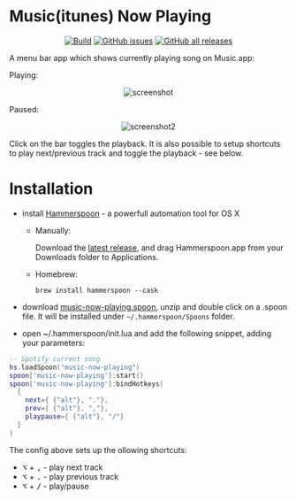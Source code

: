# Music(itunes) Now Playing

<p align="center">
  <a href="https://github.com/etern/music-now-playing.spoon/actions">
    <img alt="Build" src="https://github.com/etern/music-now-playing.spoon/workflows/release/badge.svg"/></a>
  <a href="https://github.com/etern/music-now-playing.spoon/issues">
    <img alt="GitHub issues" src="https://img.shields.io/github/issues/etern/music-now-playing.spoon"/></a>
  <a href="https://github.com/etern/music-now-playing.spoon/releases">
    <img alt="GitHub all releases" src="https://img.shields.io/github/downloads/etern/music-now-playing.spoon/total"/></a>
</p>

A menu bar app which shows currently playing song on Music.app:

Playing: 

<p align="center">
  <img alt="screenshot" src="https://github.com/etern/spotify-current-song.spoon/raw/main/screenshots/screenshot.png">
</p>
  
Paused:
  
<p align="center">
  <img alt="screenshot2" src="https://github.com/etern/spotify-current-song.spoon/raw/main/screenshots/screenshot2.png">
</p>
  
Click on the bar toggles the playback. It is also possible to setup shortcuts to play next/previous track and toggle the playback - see below.

# Installation

 - install [Hammerspoon](http://www.hammerspoon.org/) - a powerfull automation tool for OS X
   - Manually:

      Download the [latest release](), and drag Hammerspoon.app from your Downloads folder to Applications.
   - Homebrew:

      ```brew install hammerspoon --cask```

 - download [music-now-playing.spoon](https://github.com/etern/music-now-playing.spoon/releases/latest/download/music-now-playing.spoon.zip), unzip and double click on a .spoon file. It will be installed under `~/.hammerspoon/Spoons` folder.
 
 - open ~/.hammerspoon/init.lua and add the following snippet, adding your parameters:

```lua
-- Spotify current song
hs.loadSpoon("music-now-playing")
spoon['music-now-playing']:start()
spoon['music-now-playing']:bindHotkeys(
  {
    next={ {"alt"}, "."},
    prev={ {"alt"}, ","},
    playpause={ {"alt"}, "/"}
  }
)
```

The config above sets up the ollowing shortcuts:

 - <kbd>⌥</kbd> + <kbd>,</kbd> - play next track
 - <kbd>⌥</kbd> + <kbd>.</kbd> - play previous track
 - <kbd>⌥</kbd> + <kbd>/</kbd> - play/pause
